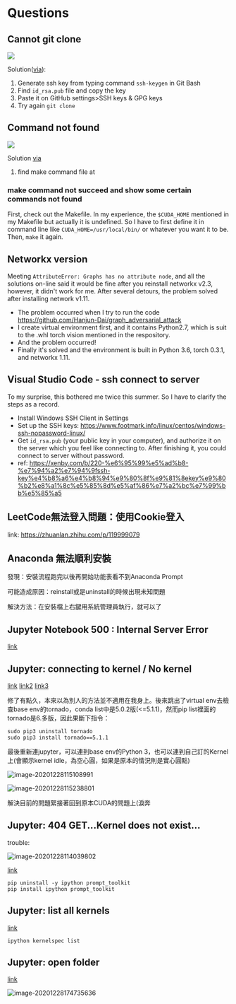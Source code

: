 # Questions

## Cannot git clone

![](https://i.imgur.com/YuRFJUk.png)

Solution([via](https://medium.com/@mhagemann/how-to-fix-ssh-permission-denied-with-git-clone-f669b65f90ac)):
1. Generate ssh key from typing command `ssh-keygen` in Git Bash
3. Find `id_rsa.pub` file and copy the key
4. Paste it on GitHub settings>SSH keys & GPG keys
5. Try again `git clone`

## Command not found

![](https://i.imgur.com/KCJIJtr.png)

Solution [via](https://gist.github.com/evanwill/0207876c3243bbb6863e65ec5dc3f058)

1. find make command file at 

### make command not succeed and show some certain commands not found 

First, check out the Makefile. In my experience, the `$CUDA_HOME` mentioned in my Makefile but actually it is undefined. So I have to first define it in command line like `CUDA_HOME=/usr/local/bin/` or whatever you want it to be. Then, `make` it again.

## Networkx version

Meeting `AttributeError: Graphs has no attribute node`, and all the solutions on-line said it would be fine after you reinstall networkx v2.3, however, it didn't work for me. After several detours, the problem solved after installing network v1.11.

- The problem occurred when I try to run the code https://github.com/Hanjun-Dai/graph_adversarial_attack
- I create virtual environment first, and it contains Python2.7, which is suit to the .whl torch vision mentioned in the respository.
- And the problem occurred!
- Finally it's solved and the environment is built in Python 3.6, torch 0.3.1, and networkx 1.11.

## Visual Studio Code - ssh connect to server

To my surprise, this bothered me twice this summer. So I have to clarify the steps  as a record.

- Install Windows SSH Client in Settings
- Set up the SSH keys: https://www.footmark.info/linux/centos/windows-ssh-nopassword-linux/
- Get `id_rsa.pub`  (your public key in your computer), and authorize it on the server which you feel like connecting to. After finishing it, you could connect to server without password.
- ref: https://xenby.com/b/220-%e6%95%99%e5%ad%b8-%e7%94%a2%e7%94%9fssh-key%e4%b8%a6%e4%b8%94%e9%80%8f%e9%81%8ekey%e9%80%b2%e8%a1%8c%e5%85%8d%e5%af%86%e7%a2%bc%e7%99%bb%e5%85%a5

## LeetCode無法登入問題：使用Cookie登入

link: https://zhuanlan.zhihu.com/p/119999079

## Anaconda 無法順利安裝

發現：安裝流程跑完以後再開始功能表看不到Anaconda Prompt

可能造成原因：reinstall或是uninstall的時候出現未知問題

解決方法：在安裝檔上右鍵用系統管理員執行，就可以了

## Jupyter Notebook 500 : Internal Server Error

[link](https://stackoverflow.com/questions/36851746/jupyter-notebook-500-internal-server-error)

## Jupyter: connecting to kernel / No kernel

[link](https://stackoverflow.com/questions/54963043/jupyter-notebook-no-connection-to-server-because-websocket-connection-fails) [link2](https://github.com/jupyter/notebook/issues/4399) [link3](https://github.com/jupyter/notebook/issues/4399)

修了有點久，本來以為別人的方法並不適用在我身上。後來跳出了virtual env去檢查base env的tornado，conda list中是5.0.2版(<=5.1.1)，然而pip list裡面的tornado是6.多版，因此果斷下指令：

```
sudo pip3 uninstall tornado
sudo pip3 install tornado==5.1.1
```

最後重新連jupyter，可以連到base env的Python 3，也可以連到自己訂的Kernel上(會顯示kernel idle，為空心圓，如果是原本的情況則是實心圓點)

![image-20201228115108991](C:\Users\wwj\AppData\Roaming\Typora\typora-user-images\image-20201228115108991.png)

![image-20201228115238801](C:\Users\wwj\AppData\Roaming\Typora\typora-user-images\image-20201228115238801.png)

解決目前的問題緊接著回到原本CUDA的問題上(淚奔

## Jupyter: 404 GET...Kernel does not exist...

trouble:

![image-20201228114039802](C:\Users\wwj\AppData\Roaming\Typora\typora-user-images\image-20201228114039802.png)

[link](https://github.com/ipython/ipython/issues/11270#issuecomment-427448691)

```
pip uninstall -y ipython prompt_toolkit
pip install ipython prompt_toolkit
```

## Jupyter: list all kernels

[link](https://github.com/ipython/ipython/issues/7280)

```
ipython kernelspec list
```

## Jupyter: open folder

[link](https://stackoverflow.com/questions/35254852/how-to-change-the-jupyter-start-up-folder?page=1&tab=votes#tab-top)

![image-20201228174735636](C:\Users\wwj\AppData\Roaming\Typora\typora-user-images\image-20201228174735636.png)